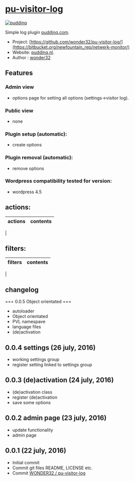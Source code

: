 # [pu-visitor-log](https://www.puddinq.mobi)

[![puddinq](http://www.puddinq.nl/wip/netwerk-monitor.jpg)](http://www.puddinq.mobi)

Simple log plugin [puddinq.com](https://www.puddinq.com).

* Project: [https://github.com/wonder32/pu-visitor-log/](https://bitbucket.org/newfountain_rep/netwerk-monitor/)
* Website: [puddinq.nl](https://www.newfountain.nl).
* Author : [wonder32](https://puddinq.mobi/wip/profiel/)

## Features

### Admin view
* options page for setting all options (settings->visitor log).

### Public view
* none

### Plugin setup (automatic):
* create options

### Plugin removal (automatic):
* remove options


### Wordpress compatibility tested for version:
* wordpress 4.5

## actions:
actions | contents
------------ | -------------
 |

## filters:
filters | contents
------------ | -------------
 |



## changelog

=== 0.0.5 Object orientated  ===
* autoloader
* Object orientated
* PVL namespave
* language files
* (de)activation

## 0.0.4 settings (26 july, 2016)
* working settings group
* register setting linked to settings group

## 0.0.3 (de)activation (24 july, 2016)
* (de)activation class
* register (de)activation
* save some options

## 0.0.2 admin page (23 july, 2016)
* update functionality
* admin page

## 0.0.1 (22 july, 2016)
* Initial commit
* Commit git files README, LICENSE etc.
* Commit [WONDER32 / pu-visitor-log](https://www.puddinq.nl/wip/stefan-schotvanger/)